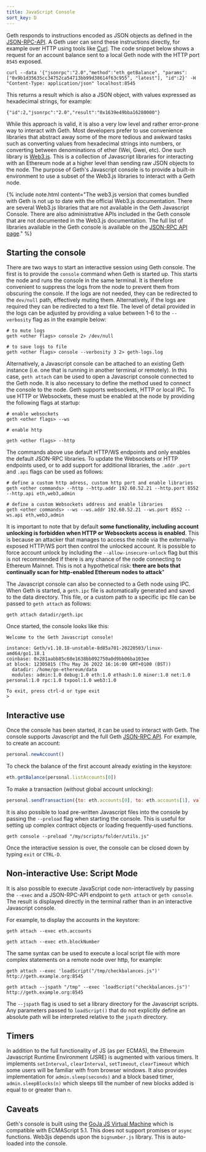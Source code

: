 ```yaml
---
title: JavaScript Console
sort_key: D
---
```


Geth responds to instructions encoded as JSON objects as defined in the [JSON-RPC-API](/docs/rpc/server). A Geth user can send these instructions directly, for example over HTTP using tools like [Curl](https://github.com/curl/curl). The code snippet below shows a request for an account balance sent to a local Geth node with the HTTP port `8545` exposed. 

```
curl --data '{"jsonrpc":"2.0","method":"eth_getBalance", "params": ["0x9b1d35635cc34752ca54713bb99d38614f63c955", "latest"], "id":2}' -H "Content-Type: application/json" localhost:8545
```

This returns a result which is also a JSON object, with values expressed as hexadecimal strings, for example:

```terminal
{"id":2,"jsonrpc":"2.0","result":"0x1639e49bba16280000"}
```

While this approach is valid, it is also a very low level and rather error-prone way to interact with Geth. Most developers prefer to use convenience libraries that abstract away some of the more tedious and awkward tasks such as converting values from hexadecimal strings into numbers, or converting between denominations of ether (Wei, Gwei, etc). One such library is [Web3.js](https://web3js.readthedocs.io/en/v1.7.3/). This is a collection of Javascript libraries for interacting with an Ethereum node at a higher level than sending raw JSON objects to the node. The purpose of Geth's Javascript console is to provide a built-in environment to use a subset of the Web3.js libraries to interact with a Geth node.

{% include note.html content="The web3.js version that comes bundled with Geth is not up to date with the official Web3.js documentation. There are several Web3.js libraries that are not available in the Geth Javascript Console. There are also administrative APIs included in the Geth console that are not documented in the Web3.js documentation. The full list of libraries available in the Geth console is available on the [JSON-RPC API page](/docs/rpc/server)." %}


## Starting the console

There are two ways to start an interactive session using Geth console. The first is to provide the `console` command when Geth is started up. This starts the node and runs the console in the same terminal. It is therefore convenient to suppress the logs from the node to prevent them from obscuring the console. If the logs are not needed, they can be redirected to the `dev/null` path, effectively muting them. Alternatively, if the logs are required they can be redirected to a text file. The level of detail provided in the logs can be adjusted by providing a value between 1-6 to the `--verbosity` flag as in the example below:

```shell
# to mute logs
geth <other flags> console 2> /dev/null

# to save logs to file
geth <other flags> console --verbosity 3 2> geth-logs.log
```

Alternatively, a Javascript console can be attached to an existing Geth instance (i.e. one that is running in another terminal or remotely). In this case, `geth attach` can be used to open a Javascript console connected to the Geth node. It is also necessary to define the method used to connect the console to the node. Geth supports websockets, HTTP or local IPC. To use HTTP or Websockets, these must be enabled at the node by providing the following flags at startup:

```shell
# enable websockets
geth <other flags> --ws

# enable http

geth <other flags> --http
```

The commands above use default HTTP/WS endpoints and only enables the default JSON-RPC libraries. To update the Websockets or HTTP endpoints used, or to add support for additional libraries, the `.addr` `.port` and `.api` flags can be used as follows:

```shell
# define a custom http adress, custom http port and enable libraries
geth <other commands> --http --http.addr 192.60.52.21 --http.port 8552 --http.api eth,web3,admin

# define a custom Websockets address and enable libraries
geth <other commands> --ws --ws.addr 192.60.52.21 --ws.port 8552 --ws.api eth,web3,admin
```

It is important to note that by default **some functionality, including account unlocking is forbidden when HTTP or Websockets access is enabled**. This is because an attacker that manages to access the node via the externally-exposed HTTP/WS port then control the unlocked account. It is possible to force account unlock by including the `--allow-insecure-unlock` flag but this is not recommended if there is any chance of the node connecting to Ethereum Mainnet. This is not a hypothetical risk: **there are bots that continually scan for http-enabled Ethereum nodes to attack**"

The Javascript console can also be connected to a Geth node using IPC. When Geth is started, a `geth.ipc` file is automatically generated and saved to the data directory. This file, or a custom path to a specific ipc file can be passed to `geth attach` as follows:

```shell
geth attach datadir/geth.ipc
```

Once started, the console looks like this:

```terminal
Welcome to the Geth Javascript console!

instance: Geth/v1.10.18-unstable-8d85a701-20220503/linux-amd64/go1.18.1
coinbase: 0x281aabb85c68e1638bb092750a0d9bb06ba103ee
at block: 12305815 (Thu May 26 2022 16:16:00 GMT+0100 (BST))
  datadir: /home/go-ethereum/data
  modules: admin:1.0 debug:1.0 eth:1.0 ethash:1.0 miner:1.0 net:1.0 personal:1.0 rpc:1.0 txpool:1.0 web3:1.0

To exit, press ctrl-d or type exit
>
```


## Interactive use

Once the console has been started, it can be used to interact with Geth. The console supports Javascript and the full Geth [JSON-RPC API](/docs/rpc/server). For example, to create an account:

```js
personal.newAccount()
```

To check the balance of the first account already existing in the keystore:

```js
eth.getBalance(personal.listAccounts[0])
```


To make a transaction (without global account unlocking):

```js
personal.sendTransaction({to: eth.accounts[0], to: eth.accounts[1], value: web3.toWei(0.5, "ether")})
```

It is also possible to load pre-written Javascript files into the console by passing the `--preload` flag
when starting the console. This is useful for setting up complex contract objects or loading frequently-used
functions.


```shell
geth console --preload "/my/scripts/folder/utils.js"
```

Once the interactive session is over, the console can be closed down by typing `exit` or `CTRL-D`.

## Non-interactive Use: Script Mode

It is also possible to execute JavaScript code non-interactively by passing the `--exec` and a JSON-RPC-API endpoint 
to `geth attach` or `geth console`. The result is displayed directly in the terminal rather than in an interactive Javascript console.

For example, to display the accounts in the keystore:

```shell
geth attach --exec eth.accounts
```


```shell
geth attach --exec eth.blockNumber
```

The same syntax can be used to execute a local script file with more complex statements on a remote node over http, for example:

```shell
geth attach --exec 'loadScript("/tmp/checkbalances.js")' http://geth.example.org:8545

geth attach --jspath "/tmp" --exec 'loadScript("checkbalances.js")' http://geth.example.org:8545
```

The `--jspath` flag is used to set a library directory for the Javascript scripts. Any parameters passed to `loadScript()`
that do not explicitly define an absolute path will be interpreted relative to the `jspath` directory.


## Timers

In addition to the full functionality of JS (as per ECMA5), the Ethereum Javascript Runtime Environment (JSRE) is augmented with various timers. It implements `setInterval`, `clearInterval`, `setTimeout`, `clearTimeout` which some users will be familiar with from browser windows. It also provides implementation for `admin.sleep(seconds)` and a block based timer, `admin.sleepBlocks(n)` which sleeps till the number of new blocks added is equal to or greater than `n`.


## Caveats

Geth's console is built using the [GoJa JS Virtual Machine](https://github.com/dop251/goja) which is compatible with ECMAScript 5.1. This does not support promises or `async` functions. Web3js depends upon the `bignumber.js` library. This is auto-loaded into the console.
